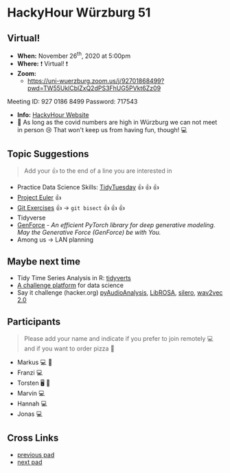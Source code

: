 # HackyHour Würzburg 51

## Virtual!
 - **When:** November 26<sup>th</sup>, 2020 at 5:00pm 
 - **Where:** :exclamation: Virtual! :exclamation:
 - **Zoom:** 
     - https://uni-wuerzburg.zoom.us/j/92701868499?pwd=TW55UklCblZxQ2dPS3FhUG5PVkt6Zz09

Meeting ID: 927 0186 8499
Password: 717543
 - **Info:** [HackyHour Website](http://hackyhour.github.io/Wuerzburg/)
 - :vertical_traffic_light: As long as the covid numbers are high in Würzburg we can not meet in person :cry: That won't keep us from having fun, though! :computer: 

## Topic Suggestions
> Add your :+1: to the end of a line you are interested in
 - Practice Data Science Skills: [TidyTuesday](https://github.com/rfordatascience/tidytuesday) :+1: :+1: :+1: 
 - [Project Euler](https://projecteuler.net/) :+1:
 - [Git Exercises](https://gitexercises.fracz.com/) :+1: &rarr; `git bisect` :+1: :+1: :+1: 
 - Tidyverse
 - [GenForce](https://github.com/genforce/genforce) - *An efficient PyTorch library for deep generative modeling. May the Generative Force (GenForce) be with You.*
 - Among us &rarr; LAN planning

## Maybe next time
 - Tidy Time Series Analysis in R: [tidyverts](https://tidyverts.org/)
 - [A challenge platform](https://ctfd.io/) for data science
 - Say it challenge (hacker.org) [pyAudioAnalysis](https://github.com/tyiannak/pyAudioAnalysis), [LibROSA](https://librosa.github.io/librosa/), [silero](https://pytorch.org/hub/snakers4_silero-models_stt/), [wav2vec 2.0](https://ai.facebook.com/blog/wav2vec-20-learning-the-structure-of-speech-from-raw-audio)

## Participants
> Please add your name and indicate if you prefer to join remotely :computer: and if you want to order pizza :pizza: 
 - Markus :computer: :pizza: 
 - Franzi :computer: 
 - Torsten :desktop_computer: :hamburger:
 - Marvin :computer:
 - Hannah :computer: 
 - Jonas :computer:

## Cross Links
 - [previous pad](https://hackyhour.github.io/Wuerzburg/pad_archive/HackyHour_Wuerzburg_50)
 - [next pad](https://hackyhour.github.io/Wuerzburg/pad_archive/HackyHour_Wuerzburg_52)
